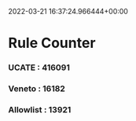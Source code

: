 2022-03-21 16:37:24.966444+00:00
# Rule Counter 
 ### UCATE : 416091

 ### Veneto : 16182

 ### Allowlist : 13921